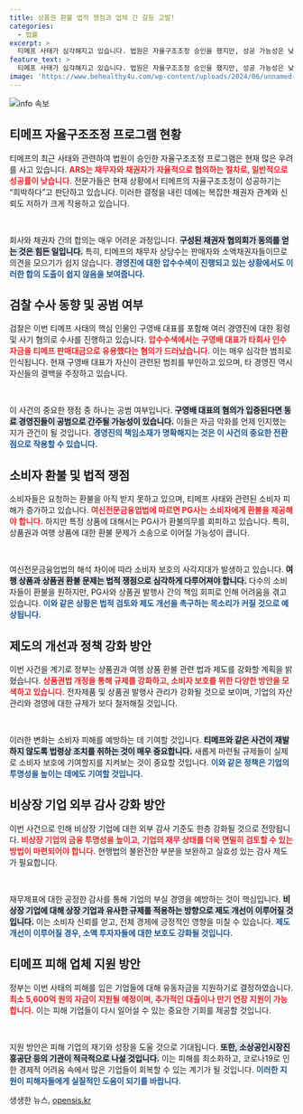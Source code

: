 ```yaml
---
title: 상품권 환불 법적 쟁점과 업체 간 갈등 고발!
categories:
  - 법률
excerpt: >
  티메프 사태가 심각해지고 있습니다. 법원은 자율구조조정 승인을 했지만, 성공 가능성은 낮고 검찰의 압수수색이 이어지며 의혹이 점점 커지고 있습니다. 소비자와 판매자 피해 복구가 지연되는 가운데, 상품권 환불은 여전히 답보 상태입니다. 정부는 제도 개선을 예고했지만, 실질적인 변화는 미지수입니다.
feature_text: >
  티메프 사태가 심각해지고 있습니다. 법원은 자율구조조정 승인을 했지만, 성공 가능성은 낮고 검찰의 압수수색이 이어지며 의혹이 점점 커지고 있습니다. 소비자와 판매자 피해 복구가 지연되는 가운데, 상품권 환불은 여전히 답보 상태입니다. 정부는 제도 개선을 예고했지만, 실질적인 변화는 미지수입니다.
image: 'https://www.behealthy4u.com/wp-content/uploads/2024/06/unnamed-file.png'
---
```


<p><img src="https://www.behealthy4u.com/wp-content/uploads/2024/06/unnamed-file.png" alt="info 속보" /></p>

<h2 data-ke-size="size26">티메프 자율구조조정 프로그램 현황</h2>

<p>티메프의 최근 사태와 관련하여 법원이 승인한 자율구조조정 프로그램은 현재 많은 우려를 사고 있습니다. <b><span style="color: #ee2323;">ARS는 채무자와 채권자가 자율적으로 협의하는 절차로, 일반적으로 성공률이 낮습니다.</span></b> 전문가들은 현재 상황에서 티메프의 자율구조조정이 성공하기는 “희박하다”고 판단하고 있습니다. 이러한 결정을 내린 데에는 복잡한 채권자 관계와 신뢰도 저하가 크게 작용하고 있습니다. </p>

<p data-ke-size="size16">&nbsp;</p>

<p>회사와 채권자 간의 합의는 매우 어려운 과정입니다. <b><span style="background-color: #21538527;">구성된 채권자 협의회가 동의를 얻는 것은 힘든 일입니다.</span></b> 특히, 티메프의 채무자 상당수는 판매자와 소액채권자들이므로 의견을 모으기가 쉽지 않습니다. <b><span style="color: #1a5490;">경영진에 대한 압수수색이 진행되고 있는 상황에서도 이러한 합의 도출이 쉽지 않음을 보여줍니다.</span></b></p>

<h2 data-ke-size="size26">검찰 수사 동향 및 공범 여부</h2>

<p>검찰은 이번 티메프 사태의 핵심 인물인 구영배 대표를 포함해 여러 경영진에 대한 횡령 및 사기 혐의로 수사를 진행하고 있습니다. <b><span style="color: #ee2323;">압수수색에서는 구영배 대표가 타회사 인수자금을 티메프 판매대금으로 유용했다는 혐의가 드러났습니다.</span></b> 이는 매우 심각한 범죄로 인식됩니다. 현재 구영배 대표가 자신이 관련된 범죄를 부인하고 있으며, 타 경영진 역시 자신들의 결백을 주장하고 있습니다. </p>

<p data-ke-size="size16">&nbsp;</p>

<p>이 사건의 중요한 쟁점 중 하나는 공범 여부입니다. <b><span style="background-color: #21538527;">구영배 대표의 혐의가 입증된다면 동료 경영진들이 공범으로 간주될 가능성이 있습니다.</span></b> 이들은 자금 악화를 언제 인지했는지가 관건이 될 것입니다. <b><span style="color: #1a5490;">경영진의 책임소재가 명확해지는 것은 이 사건의 중요한 전환점으로 작용할 수 있습니다.</span></b></p>

<h2 data-ke-size="size26">소비자 환불 및 법적 쟁점</h2>

<p>소비자들은 요청하는 환불을 아직 받지 못하고 있으며, 티메프 사태와 관련된 소비자 피해가 증가하고 있습니다. <b><span style="color: #ee2323;">여신전문금융업법에 따르면 PG사는 소비자에게 환불을 제공해야 합니다.</span></b> 하지만 특정 상품에 대해서는 PG사가 환불의무를 회피하고 있습니다. 특히, 상품권과 여행 상품에 대한 환불 문제가 소송으로 이어질 가능성이 큽니다.</p>

<p data-ke-size="size16">&nbsp;</p>

<p>여신전문금융업법의 해석 차이에 따라 소비자 보호의 사각지대가 발생하고 있습니다. <b><span style="background-color: #21538527;">여행 상품과 상품권 환불 문제는 법적 쟁점으로 심각하게 다루어져야 합니다.</span></b> 다수의 소비자들이 환불을 원하지만, PG사와 상품권 발행사 간의 책임 회피로 인해 어려움을 겪고 있습니다. <b><span style="color: #1a5490;">이와 같은 상황은 법적 검토와 제도 개선을 촉구하는 목소리가 커질 것으로 예상됩니다.</span></b></p>

<h2 data-ke-size="size26">제도의 개선과 정책 강화 방안</h2>

<p>이번 사건을 계기로 정부는 상품권과 여행 상품 환불 관련 법과 제도를 강화할 계획을 밝혔습니다. <b><span style="color: #ee2323;">상품권법 개정을 통해 규제를 강화하고, 소비자 보호를 위한 다양한 방안을 모색하고 있습니다.</span></b> 전자제품 및 상품권 발행사 관리가 강화될 것으로 보이며, 기업의 자산 관리와 경영에 대한 규제가 보다 철저해질 것입니다.</p>

<p data-ke-size="size16">&nbsp;</p>

<p>이러한 변화는 소비자 피해를 예방하는 데 기여할 것입니다. <b><span style="background-color: #21538527;">티메프와 같은 사건이 재발하지 않도록 법령상 조치를 취하는 것이 매우 중요합니다.</span></b> 새롭게 마련될 규제들이 실제로 소비자 보호에 기여할지를 지켜보는 것이 중요할 것입니다. <b><span style="color: #1a5490;">이와 같은 정책은 기업의 투명성을 높이는 데에도 기여할 것입니다.</span></b></p>

<h2 data-ke-size="size26">비상장 기업 외부 감사 강화 방안</h2>

<p>이번 사건으로 인해 비상장 기업에 대한 외부 감사 기준도 한층 강화될 것으로 전망됩니다. <b><span style="color: #ee2323;">비상장 기업의 금융 투명성을 높이고, 기업의 재무 상태를 더욱 면밀히 검토할 수 있는 방법이 마련되어야 합니다.</span></b> 현행법의 불완전한 부분을 보완하고 실효성 있는 감사 제도가 필요합니다.</p>

<p data-ke-size="size16">&nbsp;</p>

<p>재무제표에 대한 공정한 감사를 통해 기업의 부실 경영을 예방하는 것이 핵심입니다. <b><span style="background-color: #21538527;">비상장 기업에 대해 상장 기업과 유사한 규제를 적용하는 방향으로 제도 개선이 이루어질 것입니다.</span></b> 이는 소비자 신뢰를 얻고, 전체 경제에 긍정적인 영향을 미칠 수 있습니다. <b><span style="color: #1a5490;">제도 개선이 이루어질 경우, 소액 투자자들에 대한 보호도 강화될 것입니다.</span></b></p>

<h2 data-ke-size="size26">티메프 피해 업체 지원 방안</h2>

<p>정부는 이번 사태의 피해를 입은 기업들에 대해 유동자금을 지원하기로 결정하였습니다. <b><span style="color: #ee2323;">최소 5,600억 원의 자금이 지원될 예정이며, 추가적인 대출이나 만기 연장 지원이 가능합니다.</span></b> 이는 피해 기업들이 다시 일어설 수 있는 중요한 기회를 제공할 것입니다.</p>

<p data-ke-size="size16">&nbsp;</p>

<p>지원 방안은 피해 기업의 재기와 성장을 도울 것으로 기대됩니다. <b><span style="background-color: #21538527;">또한, 소상공인시장진흥공단 등의 기관이 적극적으로 나설 것입니다.</span></b> 이는 피해를 최소화하고, 코로나19로 인한 경제적 어려움 속에서 많은 기업들이 회복할 수 있는 계기가 될 것입니다. <b><span style="color: #1a5490;">이러한 지원이 피해자들에게 실질적인 도움이 되기를 바랍니다.</span></b></p>
생생한 뉴스, <a href="https://opensis.kr" rel="dofollow">opensis.kr</a>


